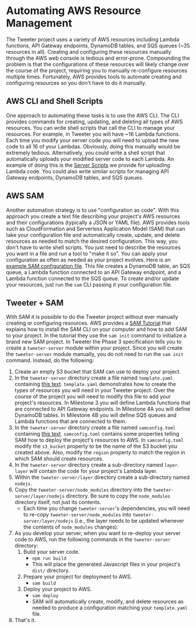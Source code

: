 # Automating AWS Resource Management

The Tweeter project uses a variety of AWS resources including Lambda functions, API Gateway endpoints, DynamoDB tables, and SQS queues (~35 resources in all). Creating and configuring these resources manually through the AWS web console is tedious and error-prone. Compounding the problem is that the configurations of these resources will likely change over the course of the project, requiring you to manually re-configure resources multiple times. Fortunately, AWS provides tools to automate creating and configuring resources so you don't have to do it manually.

## AWS CLI and Shell Scripts

One approach to automating these tasks is to use the AWS CLI. The CLI provides commands for creating, updating, and deleting all types of AWS resources. You can write shell scripts that call the CLI to manage your resources. For example, in Tweeter you will have ~16 Lambda functions. Each time you modify your server code you will need to upload the new code to all 16 of your Lambdas. Obviously, doing this manually would be extremely tedious. Alternatively, you could write a shell script that automatically uploads your modified server code to each Lambda. An example of doing this is the [Server Scripts](./server-scripts.md) we provide for uploading Lambda code. You could also write similar scripts for managing API Gateway endpoints, DynamoDB tables, and SQS queues.

## AWS SAM

Another automation strategy is to use "configuration as code". With this approach you create a text file describing your project's AWS resources and their configurations (typically a JSON or YAML file). AWS provides tools such as CloudFormation and Serverless Application Model (SAM) that can take your configuration file and automatically create, update, and delete resources as needed to match the desired configuration. This way, you don't have to write shell scripts. You just need to describe the resources you want in a file and run a tool to "make it so". You can apply your configuration as often as needed as your project evolves. Here is an [example SAM configuration file](./example-template.md). This file creates a DynamoDB table, an SQS queue, a Lambda function connected to an API Gateway endpoint, and a Lambda function connected to the SQS queue. To create and/or update your resources, just run the `sam` CLI passing it your configuration file.

## Tweeter + SAM

With SAM it is possible to do the Tweeter project without ever manually creating or configuring resources. AWS provides a [SAM Tutorial](https://docs.aws.amazon.com/serverless-application-model/latest/developerguide/serverless-getting-started-hello-world.html) that explains how to install the SAM CLI on your computer and how to add SAM to your project. In the tutorial they use the `sam init` command to initialize a brand new SAM project. In Tweeter the Phase 3 specification tells you to create a `tweeter-server` module within your project. Since you will create the `tweeter-server` module manually, you do not need to run the `sam init` command. Instead, do the following:

1. Create an empty S3 bucket that SAM can use to deploy your project.
1. In the `tweeter-server` directory create a file named `template.yaml` containing [this text](./tweeter-template.md). `template.yaml` demonstrates how to create the types of resources you will need in your Tweeter project. Over the course of the project you will need to modify this file to add your project's resources. In Milestone 3 you will define Lambda functions that are connected to API Gateway endpoints. In Milestone 4A you will define DynamoDB tables. In Milestone 4B you will define SQS queues and Lambda functions that are connected to them.
1. In the `tweeter-server` directory create a file named `samconfig.toml` containing [this text](./tweeter-samconfig.md). `samconfig.toml` contains some properties telling SAM how to deploy the project's resources to AWS. In `samconfig.toml` modify the `s3_bucket` property to be the name of the S3 bucket you created above. Also, modify the `region` property to match the region in which SAM should create resources.
1. In the `tweeter-server` directory create a sub-directory named `layer`. `layer` will contain the code for your project's Lambda layer.
1. Within the `tweeter-server/layer` directory create a sub-directory named `nodejs`.
1. Copy the `tweeter-server/node_modules` directory into the `tweeter-server/layer/nodejs` directory. Be sure to copy the `node_modules` directory itself, not just its contents.
    - Each time you change `tweeter-server`'s dependencies, you will need to re-copy `tweeter-server/node_modules` into `tweeter-server/layer/nodejs` (i.e., the layer needs to be updated whenever the contents of `node_modules` changes).
1. As you develop your server, when you want to re-deploy your server code to AWS, run the following commands in the `tweeter-server` directory:
    1. Build your server code.
        - `npm run build`
        - This will place the generated Javascript files in your project's `dist/` directory.
    1. Prepare your project for deployment to AWS.
        - `sam build`
    1. Deploy your project to AWS.
        - `sam deploy`
        - SAM will automatically create, modify, and delete resources as needed to produce a configuration matching your `template.yaml` file.
1. That's it.
